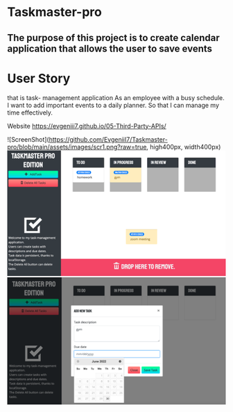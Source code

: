 # Taskmaster-pro

## The purpose of this project is to create calendar application that allows the user to save events

# User Story
that is task- management application
As an employee with a busy schedule. 
I want to add important events to a daily planner. 
So that I can manage my time effectively.

Website
https://evgeniii7.github.io/05-Third-Party-APIs/



![ScreenShot](https://github.com/EvgeniiI7/Taskmaster-pro/blob/main/assets/images/scr1.png?raw=true, high400px, width400px)
![ScreenShot](https://github.com/EvgeniiI7/Taskmaster-pro/blob/main/assets/images/scr2.png?raw=true)
<img src="https://github.com/EvgeniiI7/Taskmaster-pro/blob/main/assets/images/scr1.png?raw=true" width="600"/>
